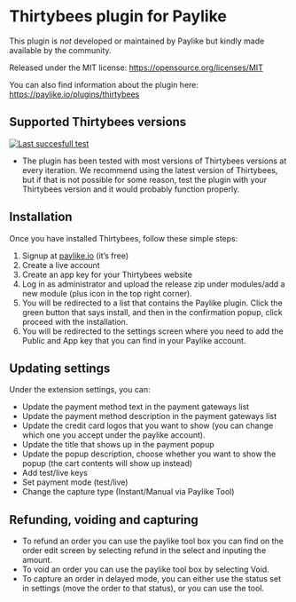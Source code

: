 # Thirtybees plugin for Paylike

This plugin is *not* developed or maintained by Paylike but kindly made
available by the community.

Released under the MIT license: https://opensource.org/licenses/MIT

You can also find information about the plugin here: https://paylike.io/plugins/thirtybees

## Supported Thirtybees versions

[![Last succesfull test](https://log.derikon.ro/api/v1/log/read?tag=thirtybees&view=svg&label=ThirtyBees&key=ecommerce&background=f7d43f)](https://log.derikon.ro/api/v1/log/read?tag=thirtybees&view=html)

* The plugin has been tested with most versions of Thirtybees versions at every iteration. We recommend using the latest version of Thirtybees, but if that is not possible for some reason, test the plugin with your Thirtybees version and it would probably function properly. 

## Installation

Once you have installed Thirtybees, follow these simple steps:

1. Signup at [paylike.io](https://paylike.io) (it’s free)
1. Create a live account
1. Create an app key for your Thirtybees website
1. Log in as administrator and upload the release zip under modules/add a new module (plus icon in the top right corner).
1. You will be redirected to a list that contains the Paylike plugin. Click the green button that says install, and then in the confirmation popup, click proceed with the installation.  
1. You will be redirected to the settings screen where you need to  add the Public and App key that you can find in your Paylike account.

## Updating settings

Under the extension settings, you can:
 * Update the payment method text in the payment gateways list
 * Update the payment method description in the payment gateways list
 * Update the credit card logos that you want to show (you can change which one you accept under the paylike account).
 * Update the title that shows up in the payment popup 
 * Update the popup description, choose whether you want to show the popup  (the cart contents will show up instead)
 * Add test/live keys
 * Set payment mode (test/live)
 * Change the capture type (Instant/Manual via Paylike Tool)
 
  
 ## Refunding, voiding and capturing
 
 * To refund an order you can use the paylike tool box you can find on the order edit screen by selecting refund in the select and inputing the amount.
 * To void an order you can use the paylike tool box by selecting Void.
 * To capture an order in delayed mode, you can either use the status set in settings (move the order to that status), or you can use the tool. 

